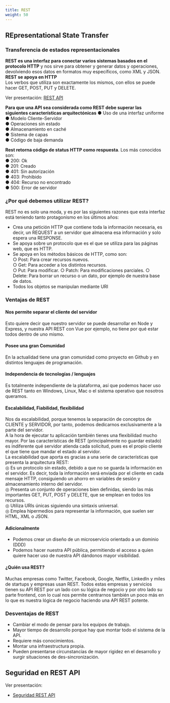 ```yaml
---
title: REST
weight: 50
---
```


## REpresentational State Transfer
### Transferencia de estados representacionales
**REST es una interfaz para conectar varios sistemas basados en el protocolo HTTP**
y nos sirve para obtener y generar datos y
operaciones, devolviendo esos datos en
formatos muy específicos, como XML y
JSON.  
**REST se apoya en HTTP**   
Los verbos que utiliza son exactamente los
mismos, con ellos se puede hacer GET,
POST, PUT y DELETE.

Ver presentación: [REST API](https://github.com/FRRe-DACS/Presentaciones/blob/master/practica/capa%20presentacion%20NET/Restful%20API.pdf)

**Para que una API sea considerada como REST debe superar las siguientes características arquitectónicas**
● Uso de una interfaz uniforme  
● Modelo Cliente-Servidor  
● Operaciones sin estado  
● Almacenamiento en caché  
● Sistema de capas  
● Código de baja demanda 

**Rest retorna código de status HTTP como respuesta**. Los más conocidos son:  
● 200: Ok  
● 201: Creado  
● 401: Sin autorización  
● 403: Prohibido  
● 404: Recurso no encontrado  
● 500: Error de servidor  

### ¿Por qué debemos utilizar REST?
REST no es solo una moda, y es por las siguientes razones que esta
interfaz está teniendo tanto protagonismo en los últimos años: 
- Crea una petición HTTP que contiene toda
la información necesaria, es decir, un
REQUEST a un servidor que almacena esa
información y solo espera una RESPONSE.  
- Se apoya sobre un protocolo que es el que
se utiliza para las páginas web, que es HTTP.  
- Se apoya en los métodos básicos de HTTP,
como son:  
○ Post: Para crear recursos nuevos.  
○ Get: Para acceder a los distintos recursos.  
○ Put: Para modificar.
○ Patch: Para modificaciones parciales.
○ Delete: Para borrar un recurso o un dato,
por ejemplo de nuestra base de datos.  
- Todos los objetos se manipulan mediante URI  

### Ventajas de REST 
#### Nos permite separar el cliente del servidor
Esto quiere decir que nuestro servidor se puede
desarrollar en Node y Express, y nuestra API REST
con Vue por ejemplo, no tiene por qué estar todos
dentro de uno mismo.
#### Posee una gran Comunidad
En la actualidad tiene una gran comunidad como
proyecto en Github y en distintos lenguajes de programación.
#### Independencia de tecnologías / lenguajes
Es totalmente independiente de la plataforma, así
que podemos hacer uso de REST tanto en Windows,
Linux, Mac o el sistema operativo que nosotros
queramos.
#### Escalabilidad, Fiabilidad, flexibilidad
Nos da escalabilidad, porque tenemos la separación de conceptos de
CLIENTE y SERVIDOR, por tanto, podemos dedicarnos exclusivamente a la
parte del servidor.  
A la hora de ejecutar tu aplicación también tienes una flexibilidad mucho
mayor. Por las características de REST (principalmente no guardar estado)
es indiferente qué servidor atienda cada solicitud, pues es el propio cliente
el que tiene que mandar el estado al servidor.  
La escalabilidad que aporta es gracias a una serie de
características que presenta la arquitectura REST:  
◎ Es un protocolo sin estado, debido a que no se guarda la información
en el servidor. Es decir, toda la información será enviada por el
cliente en cada mensaje HTTP, consiguiendo un ahorro en variables
de sesión y almacenamiento interno del servidor.  
◎ Presenta un conjunto de operaciones bien definidas, siendo las más
importantes GET, PUT, POST y DELETE, que se emplean en todos los
recursos.  
◎ Utiliza URIs únicas siguiendo una sintaxis universal.  
◎ Emplea hipermedios para representar la información, que suelen ser
HTML, XML o JSON.  
#### Adicionalmente
- Podemos crear un diseño de un microservicio orientado a un dominio (DDD)
- Podemos hacer nuestra API pública, permitiendo el acceso a quien
quiere hacer uso de nuestra API dándonos mayor visibilidad.
#### ¿Quién usa REST?
Muchas empresas como Twitter, Facebook, Google, Netflix,
LinkedIn y miles de startups y empresas usan REST. Todos
estas empresas y servicios tienen su API REST por un lado con
su lógica de negocio y por otro lado su parte frontend, con lo
cual nos permite centrarnos también un poco más en lo que es
nuestra lógica de negocio haciendo una API REST potente.

### Desventajas de REST
- Cambiar el modo de pensar para los equipos de trabajo.  
- Mayor tiempo de desarrollo porque hay que montar todo el sistema de la API.  
- Requiere más conocimientos.  
- Montar una infraestructura propia.  
- Pueden presentarse circunstancias de mayor rigidez en el desarrollo y surgir situaciones de
des-sincronización.

## Seguridad en REST API
Ver presentación: 
- [Seguridad REST API](https://github.com/FRRe-DACS/Presentaciones/blob/master/practica/capa%20presentacion%20NET/Seguridad%20REST%20API.pdf)
